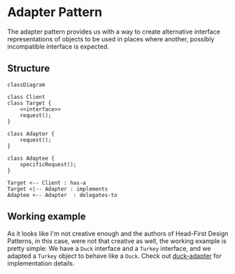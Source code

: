 # Adapter Pattern

The adapter pattern provides us with a way to create alternative interface representations of objects to be used in places where another, possibly incompatible interface is expected.

## Structure

```mermaid
classDiagram

class Client
class Target {
    <<interface>>
    request();
}

class Adapter {
    request();
}

class Adaptee {
    specificRequest();
}

Target <-- Client : has-a
Target <|-- Adapter : implements
Adaptee <-- Adapter  : delegates-to
```

## Working example

As it looks like I'm not creative enough and the authors of Head-First Design Patterns, in this case, were not that creative as well, the working example is pretty simple: We have a `Duck` interface and a `Turkey` interface, and we adapted a `Turkey` object to behave like a `Duck`. Check out [duck-adapter](./DuckAdapter/) for implementation details.
